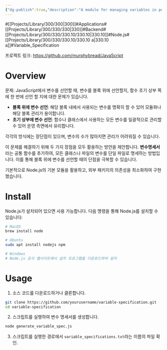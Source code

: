 ```yaml
---
{"dg-publish":true,"description":"A module for managing variables in personally created classes. I started with the question of whether to manage variables in one place when declaring them or on a block. I tried to solve it by declaring them in a block and managing them as a module..","permalink":"/projects/library/300/330/330-10/330-10-a/","dgPassFrontmatter":true,"noteIcon":"0","created":"2024-06-17T15:40:30.907+09:00","updated":"2024-06-25T14:31:07.959+09:00"}
---
```


#[[Projects/Library/300/300\|300]]#Applications#[[Projects/Library/300/330/330\|330]]#Backend#[[Projects/Library/300/330/330.10/330.10\|330.10]]#Node.js#[[Projects/Library/300/330/330.10/330.10 a\|330.10 a]]#Variable_Specification


프로젝트 링크:  https://github.com/murphybread/JavaScript
# Overview
문제: JavaScript에서 변수를 선언할 때, 변수를 블록 위에 선언할지, 함수 초기 상부 쪽에 한 번에 선언 할 지에 대한 문제가 있습니다.

- **블록 위에 변수 선언**: 해당 블록 내에서 사용되는 변수를 명확히 할 수 있어 모듈화나 해당 블록 관리가 용이합니다.
- **초기 상부에 변수 선언**: 함수나 클래스에서 사용하는 모든 변수를 일괄적으로 관리할 수 있어 운영 측면에서 유리합니다.

각각의 방식에는 장단점이 있으며, 변수의 수가 많아지면 관리가 어려워질 수 있습니다.

이 문제를 해결하기 위해 두 가지 장점을 모두 활용하는 방안을 제안합니다. **변수명세서**라는 공통 함수를 추가하여, 모든 클래스나 파일의 변수를 단일 파일로 명세하는 방법입니다. 이를 통해 블록 위에 변수를 선언할 때의 단점을 극복할 수 있습니다.

기본적으로 Node.js의 기본 모듈을 활용하고, 외부 패키지의 의존성을 최소화하여 구현했습니다.



# Install
Node.js가 설치되어 있으면 사용 가능합니다. 다음 명령을 통해 Node.js를 설치할 수 있습니다:
```sh
# MacOS
brew install node

# Ubuntu
sudo apt install nodejs npm

# Windows
# Node.js 공식 웹사이트에서 설치 프로그램을 다운로드하여 설치
```


# Usage
1. 소스 코드를 다운로드하거나 클론합니다.
```sh
git clone https://github.com/yourusername/variable-specification.git
cd variable-specification

```

2. 스크립트를 실행하여 변수 명세서를 생성합니다.
```sh
node generate_variable_spec.js
```

3. 스크립트를 실행한 경로에서 `variable_specifications.txt`라는 이름의 파일 확인.